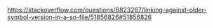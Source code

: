 https://stackoverflow.com/questions/8823267/linking-against-older-symbol-version-in-a-so-file/51856826#51856826

